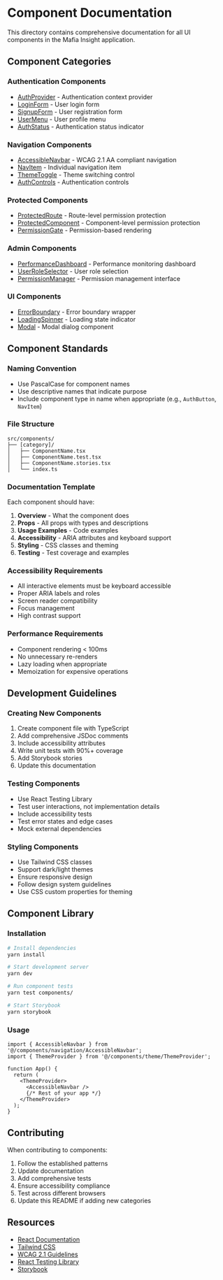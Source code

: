 # Component Documentation

This directory contains comprehensive documentation for all UI components in the Mafia Insight application.

## Component Categories

### Authentication Components

- [AuthProvider](./auth/AuthProvider.md) - Authentication context provider
- [LoginForm](./auth/LoginForm.md) - User login form
- [SignupForm](./auth/SignupForm.md) - User registration form
- [UserMenu](./auth/UserMenu.md) - User profile menu
- [AuthStatus](./auth/AuthStatus.md) - Authentication status indicator

### Navigation Components

- [AccessibleNavbar](./navigation/AccessibleNavbar.md) - WCAG 2.1 AA compliant navigation
- [NavItem](./navigation/NavItem.md) - Individual navigation item
- [ThemeToggle](./navigation/ThemeToggle.md) - Theme switching control
- [AuthControls](./navigation/AuthControls.md) - Authentication controls

### Protected Components

- [ProtectedRoute](./protected/ProtectedRoute.md) - Route-level permission protection
- [ProtectedComponent](./protected/ProtectedComponent.md) - Component-level permission protection
- [PermissionGate](./protected/PermissionGate.md) - Permission-based rendering

### Admin Components

- [PerformanceDashboard](./admin/PerformanceDashboard.md) - Performance monitoring dashboard
- [UserRoleSelector](./admin/UserRoleSelector.md) - User role selection
- [PermissionManager](./admin/PermissionManager.md) - Permission management interface

### UI Components

- [ErrorBoundary](./ui/ErrorBoundary.md) - Error boundary wrapper
- [LoadingSpinner](./ui/LoadingSpinner.md) - Loading state indicator
- [Modal](./ui/Modal.md) - Modal dialog component

## Component Standards

### Naming Convention

- Use PascalCase for component names
- Use descriptive names that indicate purpose
- Include component type in name when appropriate (e.g., `AuthButton`, `NavItem`)

### File Structure

```
src/components/
├── [category]/
│   ├── ComponentName.tsx
│   ├── ComponentName.test.tsx
│   ├── ComponentName.stories.tsx
│   └── index.ts
```

### Documentation Template

Each component should have:

1. **Overview** - What the component does
2. **Props** - All props with types and descriptions
3. **Usage Examples** - Code examples
4. **Accessibility** - ARIA attributes and keyboard support
5. **Styling** - CSS classes and theming
6. **Testing** - Test coverage and examples

### Accessibility Requirements

- All interactive elements must be keyboard accessible
- Proper ARIA labels and roles
- Screen reader compatibility
- Focus management
- High contrast support

### Performance Requirements

- Component rendering < 100ms
- No unnecessary re-renders
- Lazy loading when appropriate
- Memoization for expensive operations

## Development Guidelines

### Creating New Components

1. Create component file with TypeScript
2. Add comprehensive JSDoc comments
3. Include accessibility attributes
4. Write unit tests with 90%+ coverage
5. Add Storybook stories
6. Update this documentation

### Testing Components

- Use React Testing Library
- Test user interactions, not implementation details
- Include accessibility tests
- Test error states and edge cases
- Mock external dependencies

### Styling Components

- Use Tailwind CSS classes
- Support dark/light themes
- Ensure responsive design
- Follow design system guidelines
- Use CSS custom properties for theming

## Component Library

### Installation

```bash
# Install dependencies
yarn install

# Start development server
yarn dev

# Run component tests
yarn test components/

# Start Storybook
yarn storybook
```

### Usage

```tsx
import { AccessibleNavbar } from '@/components/navigation/AccessibleNavbar';
import { ThemeProvider } from '@/components/theme/ThemeProvider';

function App() {
  return (
    <ThemeProvider>
      <AccessibleNavbar />
      {/* Rest of your app */}
    </ThemeProvider>
  );
}
```

## Contributing

When contributing to components:

1. Follow the established patterns
2. Update documentation
3. Add comprehensive tests
4. Ensure accessibility compliance
5. Test across different browsers
6. Update this README if adding new categories

## Resources

- [React Documentation](https://react.dev/)
- [Tailwind CSS](https://tailwindcss.com/)
- [WCAG 2.1 Guidelines](https://www.w3.org/WAI/WCAG21/quickref/)
- [React Testing Library](https://testing-library.com/docs/react-testing-library/intro/)
- [Storybook](https://storybook.js.org/)
